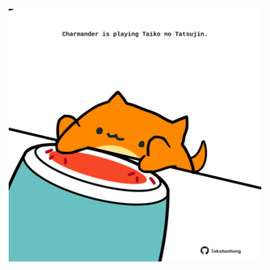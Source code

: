 <!-- built at 01/02/2023, 23:00:58 UTC -->
<p align="center">
  <img width="500" height="500" src="./ReadmeImage.svg">
</p>
